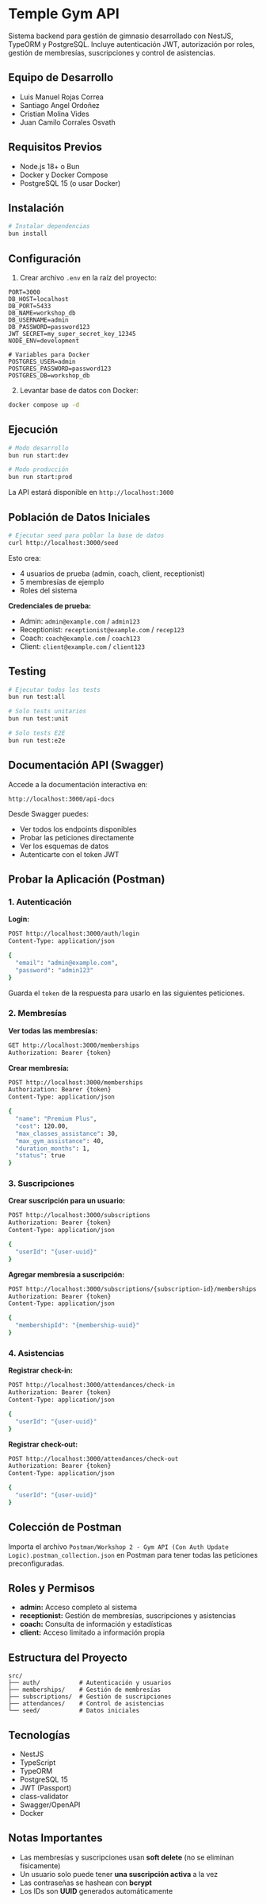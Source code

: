 # Temple Gym API

Sistema backend para gestión de gimnasio desarrollado con NestJS, TypeORM y PostgreSQL. Incluye autenticación JWT, autorización por roles, gestión de membresías, suscripciones y control de asistencias.

## Equipo de Desarrollo

- Luis Manuel Rojas Correa
- Santiago Angel Ordoñez
- Cristian Molina Vides
- Juan Camilo Corrales Osvath

## Requisitos Previos

- Node.js 18+ o Bun
- Docker y Docker Compose
- PostgreSQL 15 (o usar Docker)

## Instalación

```bash
# Instalar dependencias
bun install
```

## Configuración

1. Crear archivo `.env` en la raíz del proyecto:

```env
PORT=3000
DB_HOST=localhost
DB_PORT=5433
DB_NAME=workshop_db
DB_USERNAME=admin
DB_PASSWORD=password123
JWT_SECRET=my_super_secret_key_12345
NODE_ENV=development

# Variables para Docker
POSTGRES_USER=admin
POSTGRES_PASSWORD=password123
POSTGRES_DB=workshop_db
```

2. Levantar base de datos con Docker:

```bash
docker compose up -d
```

## Ejecución

```bash
# Modo desarrollo
bun run start:dev

# Modo producción
bun run start:prod
```

La API estará disponible en `http://localhost:3000`

## Población de Datos Iniciales

```bash
# Ejecutar seed para poblar la base de datos
curl http://localhost:3000/seed
```

Esto crea:
- 4 usuarios de prueba (admin, coach, client, receptionist)
- 5 membresías de ejemplo
- Roles del sistema

**Credenciales de prueba:**
- Admin: `admin@example.com` / `admin123`
- Receptionist: `receptionist@example.com` / `recep123`
- Coach: `coach@example.com` / `coach123`
- Client: `client@example.com` / `client123`

## Testing

```bash
# Ejecutar todos los tests
bun run test:all

# Solo tests unitarios
bun run test:unit

# Solo tests E2E
bun run test:e2e
```

## Documentación API (Swagger)

Accede a la documentación interactiva en:
```
http://localhost:3000/api-docs
```

Desde Swagger puedes:
- Ver todos los endpoints disponibles
- Probar las peticiones directamente
- Ver los esquemas de datos
- Autenticarte con el token JWT

## Probar la Aplicación (Postman)

### 1. Autenticación

**Login:**
```bash
POST http://localhost:3000/auth/login
Content-Type: application/json

{
  "email": "admin@example.com",
  "password": "admin123"
}
```

Guarda el `token` de la respuesta para usarlo en las siguientes peticiones.

### 2. Membresías

**Ver todas las membresías:**
```bash
GET http://localhost:3000/memberships
Authorization: Bearer {token}
```

**Crear membresía:**
```bash
POST http://localhost:3000/memberships
Authorization: Bearer {token}
Content-Type: application/json

{
  "name": "Premium Plus",
  "cost": 120.00,
  "max_classes_assistance": 30,
  "max_gym_assistance": 40,
  "duration_months": 1,
  "status": true
}
```

### 3. Suscripciones

**Crear suscripción para un usuario:**
```bash
POST http://localhost:3000/subscriptions
Authorization: Bearer {token}
Content-Type: application/json

{
  "userId": "{user-uuid}"
}
```

**Agregar membresía a suscripción:**
```bash
POST http://localhost:3000/subscriptions/{subscription-id}/memberships
Authorization: Bearer {token}
Content-Type: application/json

{
  "membershipId": "{membership-uuid}"
}
```

### 4. Asistencias

**Registrar check-in:**
```bash
POST http://localhost:3000/attendances/check-in
Authorization: Bearer {token}
Content-Type: application/json

{
  "userId": "{user-uuid}"
}
```

**Registrar check-out:**
```bash
POST http://localhost:3000/attendances/check-out
Authorization: Bearer {token}
Content-Type: application/json

{
  "userId": "{user-uuid}"
}
```

## Colección de Postman

Importa el archivo `Postman/Workshop 2 - Gym API (Con Auth Update Logic).postman_collection.json` en Postman para tener todas las peticiones preconfiguradas.

## Roles y Permisos

- **admin:** Acceso completo al sistema
- **receptionist:** Gestión de membresías, suscripciones y asistencias
- **coach:** Consulta de información y estadísticas
- **client:** Acceso limitado a información propia

## Estructura del Proyecto

```
src/
├── auth/           # Autenticación y usuarios
├── memberships/    # Gestión de membresías
├── subscriptions/  # Gestión de suscripciones
├── attendances/    # Control de asistencias
└── seed/           # Datos iniciales
```

## Tecnologías

- NestJS
- TypeScript
- TypeORM
- PostgreSQL 15
- JWT (Passport)
- class-validator
- Swagger/OpenAPI
- Docker

## Notas Importantes

- Las membresías y suscripciones usan **soft delete** (no se eliminan físicamente)
- Un usuario solo puede tener **una suscripción activa** a la vez
- Las contraseñas se hashean con **bcrypt**
- Los IDs son **UUID** generados automáticamente

